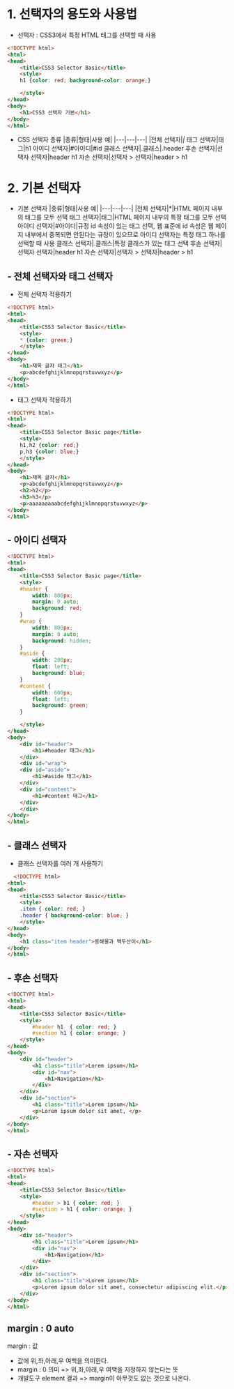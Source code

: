 # 1. 선택자의 용도와 사용법
-  선택자 : CSS3에서 특정 HTML 태그를 선택할 때 사용

```html
<!DOCTYPE html>
<html>
<head>
    <title>CSS3 Selector Basic</title>
    <style>
	h1 {color: red; background-color: orange;}

    </style>
</head>
<body>
	<h1>CSS3 선택자 기본</h1>
</body>
</html>
```
- CSS 선택자 종류
  |종류|형태|사용 예|
  |---|---|---|
  |전체 선택자|*|*
  태그 선택자|태그|h1
  아이디 선택자|#아이디|#id
  클래스 선택자|.클래스|.header
  후손 선택자|선택자 선택자|header h1
  자손 선택자|선택자 > 선택자|header > h1

# 2. 기본 선택자
- 기본 선택자
  |종류|형태|사용 예|
  |---|---|---|
  |전체 선택자|*|HTML 페이지 내부의 태그를 모두 선택
  태그 선택자|태그|HTML 페이지 내부의 특정 태그를 모두 선택
  아이디 선택자|#아이디|규정 id 속성이 있는 태그 선택, 웹 표준에 id 속성은 웹 페이지 내부에서 중복되면 안된다는 규정이 있으므로 아이디 선택자는 특정 태그 하나를 선택할 때 사용
  클래스 선택자|.클래스|특정 클래스가 있는 태그 선택
  후손 선택자|선택자 선택자|header h1
  자손 선택자|선택자 > 선택자|header > h1


## - 전체 선택자와 태그 선택자
- 전체 선택자 적용하기
```html
<!DOCTYPE html>
<html>
<head>
    <title>CSS3 Selector Basic</title>
    <style>
	* {color: green;}
    </style>
</head>
<body>
	<h1>제목 글자 태그</h1>
	<p>abcdefghijklmnopqrstuvwxyz</p>
</body>
</html>
```
- 태그 선택자 적용하기
```html
<!DOCTYPE html>
<html>
<head>
    <title>CSS3 Selector Basic page</title>
    <style>
	h1,h2 {color: red;}
	p,h3 {color: blue;}
    </style>
</head>
<body>
	<h1>제목 글자</h1>
	<p>abcdefghijklmnopqrstuvwxyz</p>
	<h2>h2</p>
	<h3>h3</p>
	<p>aaaaaaaaabcdefghijklmnopqrstuvwxyz</p>
</body>
</html>
```
## - 아이디 선택자
```html
<!DOCTYPE html>
<html>
<head>
    <title>CSS3 Selector Basic page</title>
    <style>
	#header {
	    width: 800px;
	    margin: 0 auto;
	    background: red;
	}
	#wrap {
	    width: 800px;
	    margin: 0 auto;
	    background: hidden;
	}
	#aside {
	    width: 200px;
	    float: left;
	    background: blue;
	}
	#content {
	    width: 600px;
	    float: left;
	    background: green;
	}

    </style>
</head>
<body>
	<div id="header">
	    <h1>#header 태그</h1>
	</div>
    <div id="wrap">
	<div id="aside">
	    <h1>#aside 태그</h1>
	</div>
	<div id="content">
	    <h1>#content 태그</h1>
	</div>
    </div>
</body>
</html>
```

## - 클래스 선택자
- 클래스 선택자를 여러 개 사용하기
```html
  <!DOCTYPE html>
<html>
<head>
    <title>CSS3 Selector Basic</title>
    <style>
	.item { color: red; }
	.header { background-color: blue; }
    </style>
</head>
<body>
	<h1 class="item header">동해물과 백두산이</h1>
</body>
</html>
```

## - 후손 선택자
```html
<!DOCTYPE html>
<html>
<head>
    <title>CSS3 Selector Basic</title>
    <style>
        #header h1  { color: red; }
        #section h1 { color: orange; }
    </style>
</head>
<body>
    <div id="header">
        <h1 class="title">Lorem ipsum</h1>
        <div id="nav">
            <h1>Navigation</h1>
        </div>
    </div>
    <div id="section">
        <h1 class="title">Lorem ipsum</h1>
        <p>Lorem ipsum dolor sit amet, </p>
    </div>
</body>
</html>
```
## - 자손 선택자
```html
<!DOCTYPE html>
<html>
<head>
	<title>CSS3 Selector Basic</title>
	<style>
		#header > h1 { color: red; }
		#section > h1 { color: orange; }
	</style>
</head>
<body>
	<div id="header">
		<h1 class="title">Lorem ipsum</h1>
		<div id="nav">
			<h1>Navigation</h1>
		</div>
	</div>
	<div id="section">
		<h1 class="title">Lorem ipsum</h1>
		<p>Lorem ipsum dolor sit amet, consectetur adipiscing elit.</p>
	</div>
</body>
</html>
```
































## margin : 0 auto
margin : 값
- 값에 위,좌,아래,우 여백을 의미한다.
- margin : 0 의미 => 위,좌,아래,우 여백을 지정하지 않는다는 뜻
- 개발도구 element 결과 => margin이 아무것도 없는 것으로 나온다.


